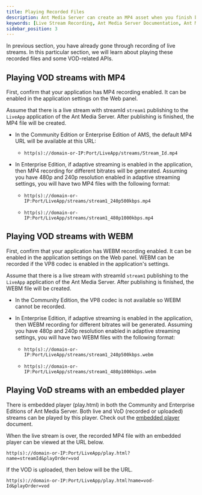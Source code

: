 ```yaml
---
title: Playing Recorded Files 
description: Ant Media Server can create an MP4 asset when you finish broadcasting to your live stream.
keywords: [Live Stream Recording, Ant Media Server Documentation, Ant Media Server Tutorials]
sidebar_position: 3
---
```


In previous section, you have already gone through recording of live streams. In this particular section, we will learn about playing these recorded files and some VOD-related APIs.

## Playing VOD streams with MP4

First, confirm that your application has MP4 recording enabled. It can be enabled in the application settings on the Web panel.

Assume that there is a live stream with streamId `stream1` publishing to the `LiveApp` application of the Ant Media Server. After publishing is finished, the MP4 file will be created.

 * In the Community Edition or Enterprise Edition of AMS, the default MP4 URL will be available at this URL:
 
   * `http(s)://domain-or-IP:Port/LiveApp/streams/Stream_Id.mp4`

 * In Enterprise Edition, if adaptive streaming is enabled in the application, then MP4 recording for different bitrates will be generated. Assuming you have 480p and 240p resolution enabled in adaptive streaming settings, you will have two MP4 files with the following format:

    *  `http(s)://domain-or-IP:Port/LiveApp/streams/stream1_240p500kbps.mp4`

    *   ```http(s)://domain-or-IP:Port/LiveApp/streams/stream1_480p1000kbps.mp4```

## Playing VOD streams with WEBM

First, confirm that your application has WEBM recording enabled. It can be enabled in the application settings on the Web panel. WEBM can be recorded if the VP8 codec is enabled in the application's settings.

Assume that there is a live stream with streamId `stream1` publishing to the `LiveApp` application of the Ant Media Server. After publishing is finished, the WEBM file will be created.

 * In the Community Edition, the VP8 codec is not available so WEBM cannot be recorded.

 * In Enterprise Edition, if adaptive streaming is enabled in the application, then WEBM recording for different bitrates will be generated. Assuming you have 480p and 240p resolution enabled in adaptive streaming settings, you will have two WEBM files with the following format:

    *  `http(s)://domain-or-IP:Port/LiveApp/streams/stream1_240p500kbps.webm`

    *   ```http(s)://domain-or-IP:Port/LiveApp/streams/stream1_480p1000kbps.webm```

## Playing VoD streams with an embedded player

There is embedded player (play.html) in both the Community and Enterprise Editions of Ant Media Server. Both live and VoD (recorded or uploaded) streams can be played by this player. Check out the [embedded player](https://deploy-preview-254--ant-media.netlify.app/guides/playing-live-stream/embedded-web-player/) document.

When the live stream is over, the recorded MP4 file with an embedded player can be viewed at the URL below.

`http(s)://domain-or-IP:Port/LiveApp/play.html?name=streamId&playOrder=vod`

If the VOD is uploaded, then below will be the URL.

`http(s)://domain-or-IP:Port/LiveApp/play.html?name=vod-Id&playOrder=vod`
